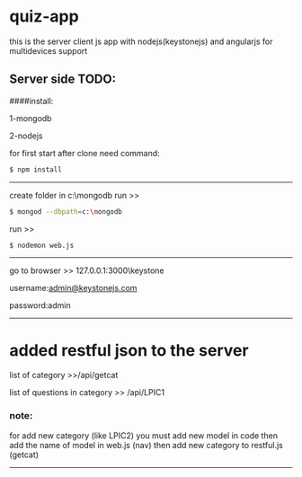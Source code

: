 # quiz-app
this is the server client js app with nodejs(keystonejs) and angularjs for multidevices support

## Server side TODO:
####install:

1-mongodb

2-nodejs

for first start after clone need command:
```sh
$ npm install
```
-------------------
create folder in c:\mongodb
run >> 
```sh
$ mongod --dbpath=c:\mongodb
```
run >>
```sh
$ nodemon web.js
```
------------------
go to browser >> 127.0.0.1:3000\keystone

username:admin@keystonejs.com

password:admin

------------------------
# added restful json to the server

list of category >>/api/getcat

list of questions in category >> /api/LPIC1

### note:

for add new category (like LPIC2) you must add new model in code
then add the name of model in web.js (nav)
then add new category to restful.js (getcat)

--------------------------
